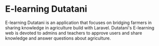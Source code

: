 # E-learning Dutatani
E-learning Dutatani is an application that focuses on bridging farmers in sharing knowledge in agriculture build with Laravel. Dutatani's E-learning web is devoted to admins and teachers to approve users and share knowledge and answer questions about agriculture. 
